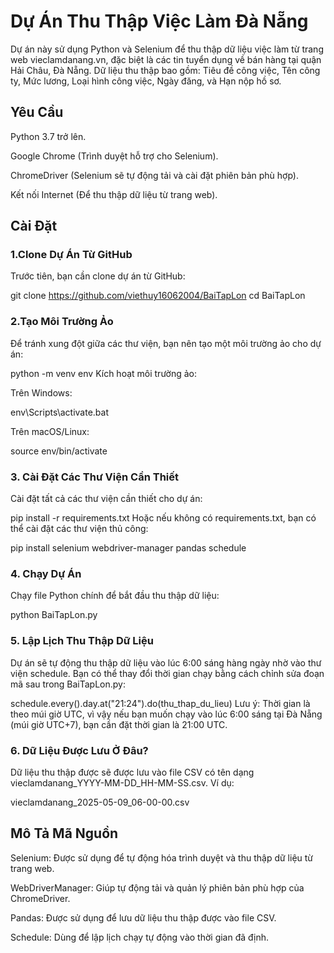 # Dự Án Thu Thập Việc Làm Đà Nẵng
Dự án này sử dụng Python và Selenium để thu thập dữ liệu việc làm từ trang web vieclamdanang.vn, đặc biệt là các tin tuyển dụng về bán hàng tại quận Hải Châu, Đà Nẵng. Dữ liệu thu thập bao gồm: Tiêu đề công việc, Tên công ty, Mức lương, Loại hình công việc, Ngày đăng, và Hạn nộp hồ sơ.

## Yêu Cầu
Python 3.7 trở lên.

Google Chrome (Trình duyệt hỗ trợ cho Selenium).

ChromeDriver (Selenium sẽ tự động tải và cài đặt phiên bản phù hợp).

Kết nối Internet (Để thu thập dữ liệu từ trang web).

## Cài Đặt
### 1.Clone Dự Án Từ GitHub
Trước tiên, bạn cần clone dự án từ GitHub:

git clone https://github.com/viethuy16062004/BaiTapLon
cd BaiTapLon
### 2.Tạo Môi Trường Ảo
Để tránh xung đột giữa các thư viện, bạn nên tạo một môi trường ảo cho dự án:

python -m venv env
Kích hoạt môi trường ảo:

Trên Windows:

env\Scripts\activate.bat

Trên macOS/Linux:

source env/bin/activate
### 3. Cài Đặt Các Thư Viện Cần Thiết
Cài đặt tất cả các thư viện cần thiết cho dự án:

pip install -r requirements.txt
Hoặc nếu không có requirements.txt, bạn có thể cài đặt các thư viện thủ công:

pip install selenium webdriver-manager pandas schedule
### 4. Chạy Dự Án
Chạy file Python chính để bắt đầu thu thập dữ liệu:

python BaiTapLon.py
### 5. Lập Lịch Thu Thập Dữ Liệu
Dự án sẽ tự động thu thập dữ liệu vào lúc 6:00 sáng hàng ngày nhờ vào thư viện schedule. Bạn có thể thay đổi thời gian chạy bằng cách chỉnh sửa đoạn mã sau trong BaiTapLon.py:

schedule.every().day.at("21:24").do(thu_thap_du_lieu)
Lưu ý: Thời gian là theo múi giờ UTC, vì vậy nếu bạn muốn chạy vào lúc 6:00 sáng tại Đà Nẵng (múi giờ UTC+7), bạn cần đặt thời gian là 21:00 UTC.

### 6. Dữ Liệu Được Lưu Ở Đâu?
Dữ liệu thu thập được sẽ được lưu vào file CSV có tên dạng vieclamdanang_YYYY-MM-DD_HH-MM-SS.csv. Ví dụ:

vieclamdanang_2025-05-09_06-00-00.csv
## Mô Tả Mã Nguồn
Selenium: Được sử dụng để tự động hóa trình duyệt và thu thập dữ liệu từ trang web.

WebDriverManager: Giúp tự động tải và quản lý phiên bản phù hợp của ChromeDriver.

Pandas: Được sử dụng để lưu dữ liệu thu thập được vào file CSV.

Schedule: Dùng để lập lịch chạy tự động vào thời gian đã định.

